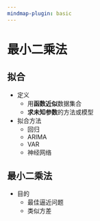 ```yaml
---
mindmap-plugin: basic
---
```

# 最小二乘法
## 拟合
- 定义
	- 用**函数近似**数据集合
	- **求未知参数**的方法或模型
- 拟合方法
	- 回归
	- ARIMA
	- VAR
	- 神经网络

## 最小二乘法
- 目的
	- 最佳逼近问题
	- 类似方差